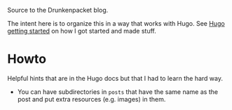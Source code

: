Source to the Drunkenpacket blog.

The intent here is to organize this in a way that works with Hugo.
See [Hugo getting started](https://gohugo.io/getting-started/quick-start/)
on how I got started and made stuff.

# Howto
Helpful hints that are in the Hugo docs but that I had to learn the hard way.

* You can have subdirectories in `posts` that have the same name as the
post and put extra resources (e.g. images) in them.

